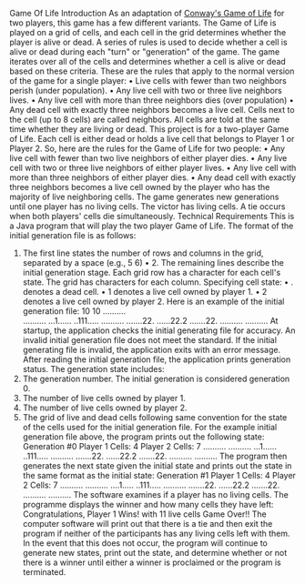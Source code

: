 Game Of Life
Introduction
As an adaptation of [Conway's Game of Life](https://en.wikipedia.org/wiki/Conway%27s_Game_of_Life) for two players, this game has a few different variants. The Game of Life is played on a grid of cells, and each cell in the grid determines whether the player is alive or dead. A series of rules is used to decide whether a cell is alive or dead during each "turn" or "generation" of the game. The game iterates over all of the cells and determines whether a cell is alive or dead based on these criteria. These are the rules that apply to the normal version of the game for a single player:
•	 Live cells with fewer than two neighbors perish (under population).
•	Any live cell with two or three live neighbors lives.
•	Any live cell with more than three neighbors dies (over population)
•	Any dead cell with exactly three neighbors becomes a live cell.
Cells next to the cell (up to 8 cells) are called neighbors. All cells are told at the same time whether they are living or dead. This project is for a two-player Game of Life. Each cell is either dead or holds a live cell that belongs to Player 1 or Player 2. So, here are the rules for the Game of Life for two people: 
•	Any live cell with fewer than two live neighbors of either player dies.
•	Any live cell with two or three live neighbors of either player lives.
•	Any live cell with more than three neighbors of either player dies.
•	Any dead cell with exactly three neighbors becomes a live cell owned by the player who has the majority of live neighboring cells.
The game generates new generations until one player has no living cells. The victor has living cells. A tie occurs when both players' cells die simultaneously.
Technical Requirements
This is a Java program that will play the two player Game of Life.
The format of the initial generation file is as follows:
1.	The first line states the number of rows and columns in the grid, separated by a space (e.g., 5 6)
•	2. The remaining lines describe the initial generation stage. Each grid row has a character for each cell's state. The grid has characters for each column. Specifying cell state:
•	. denotes a dead cell.
•	1 denotes a live cell owned by player 1.
•	2 denotes a live cell owned by player 2.
Here is an example of the initial generation file: 10 10
    ..........  
    .......... 
    ...1...... 
    ..111.....
    ..........
    .......22. 
    ......22.2 
    .......22.
    ..........
    ..........
At startup, the application checks the initial generating file for accuracy. An invalid initial generation file does not meet the standard. If the initial generating file is invalid, the application exits with an error message. After reading the initial generation file, the application prints generation status. The generation state includes:
1.	The generation number. The initial generation is considered generation 0.
2.	The number of live cells owned by player 1.
3.	The number of live cells owned by player 2.
4.	The grid of live and dead cells following same convention for the state of the cells used for the initial generation file.
For the example initial generation file above, the program prints out the following state:
Generation #0
Player 1 Cells: 4
Player 2 Cells: 7
    .......... 
    .......... 
    ...1...... 
    ..111.....
    .......... 
    .......22. 
    ......22.2 
    .......22. 
    .......... 
    ..........
The program then generates the next state given the initial state and prints out the state in the same format as the initial state:
Generation #1
Player 1 Cells: 4
Player 2 Cells: 7
    ..........
    ..........
    ....1.....
    ..111.....
    ..........
    .......22. 
    ......22.2
    .......22.
    ..........
    ..........
The software examines if a player has no living cells. The programme displays the winner and how many cells they have left:
Congratulations, Player 1 Wins! with 11 live cells
Game Over!!
The computer software will print out that there is a tie and then exit the program if neither of the participants has any living cells left with them. In the event that this does not occur, the program will continue to generate new states, print out the state, and determine whether or not there is a winner until either a winner is proclaimed or the program is terminated.

